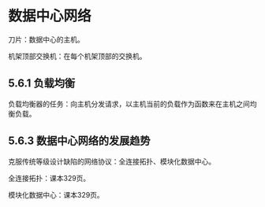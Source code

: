 # 数据中心网络

刀片：数据中心的主机。

机架顶部交换机：在每个机架顶部的交换机。

## 5.6.1 负载均衡

负载均衡器的任务：向主机分发请求，以主机当前的负载作为函数来在主机之间均衡负载。

## 5.6.3 数据中心网络的发展趋势

克服传统等级设计缺陷的网络协议：全连接拓扑、模块化数据中心。

全连接拓扑：课本329页。

模块化数据中心：课本329页。